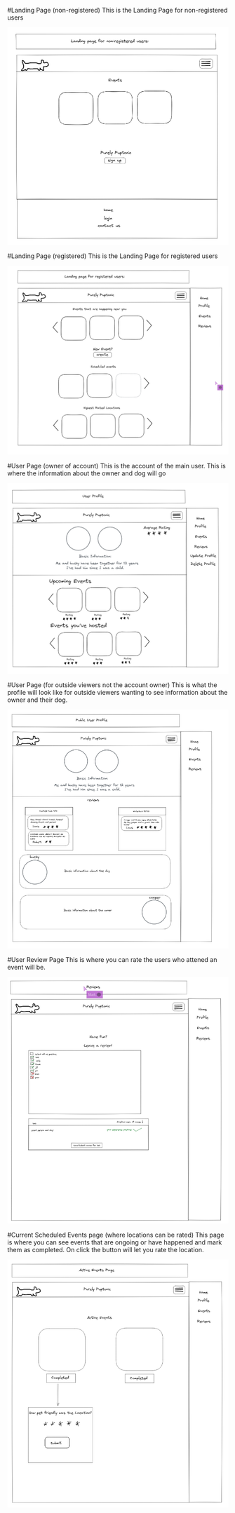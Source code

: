 #Landing Page (non-registered)
This is the Landing Page for non-registered users

![image.png](./image.png)


#Landing Page (registered)
This is the Landing Page for registered users

![image-1.png](./image-1.png)

#User Page (owner of account)
This is the account of the main user. This is where the information about the owner and 
dog will go

![image-2.png](./image-2.png)


#User Page (for outside viewers not the account owner)
This is what the profile will look like for outside viewers wanting to see information about the 
owner and their dog. 

![image-3.png](./image-3.png)


#User Review Page
This is where you can rate the users who attened an event will be. 

![image-4.png](./image-4.png)


#Current Scheduled Events page (where locations can be rated)
This page is where you can see events that are ongoing or have happened and mark them as completed. 
On click the button will let you rate the location. 

![image-5.png](./image-5.png)

